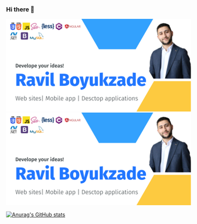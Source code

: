 ### Hi there 👋
<img src="https://raw.githubusercontent.com/ravilboyukzade/ravilboyukzade/master/resources/banner.png">

<img src="resources/banner.png">

[![Anurag's GitHub stats](https://github-readme-stats.vercel.app/api?username=ravilboyukzade)](https://github.com/anuraghazra/github-readme-stats)
